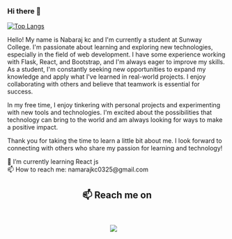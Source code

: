 ### Hi there 👋
[![Top Langs](https://github-readme-stats.vercel.app/api/top-langs/?username=namarajk&layout=compact)](https://github.com/namarajk/github-readme-stats)
<p>
  
Hello! My name is Nabaraj kc and I'm currently a student at Sunway College. I'm passionate about learning and exploring new technologies, especially in the field of web development. I have some experience working with Flask, React, and Bootstrap, and I'm always eager to improve my skills.
<br>
As a student, I'm constantly seeking new opportunities to expand my knowledge and apply what I've learned in real-world projects. I enjoy collaborating with others and believe that teamwork is essential for success.

In my free time, I enjoy tinkering with personal projects and experimenting with new tools and technologies. I'm excited about the possibilities that technology can bring to the world and am always looking for ways to make a positive impact.

Thank you for taking the time to learn a little bit about me. I look forward to connecting with others who share my passion for learning and technology!
<br>
  <p/>
🌱 I’m currently learning React js
<br>
📫 How to reach me: namarajkc0325@gmail.com
<br>

<h2  align="center">📫 Reach me on</h2>
<br> 
<p align="center">
  <a href="nabaraj:namarajkc0325@gmail.com?subject=Hello%20Ileri,%20From%20Github"><img src="https://img.shields.io/badge/gmail-%23D14836.svg?&style=for-the-badge&logo=gmail&logoColor=white" /></a>&nbsp;&nbsp;&nbsp;&nbsp;
</p>
<br>
<!--
**namarajk/namarajk** is a ✨ _special_ ✨ repository because its `README.md` (this file) appears on your GitHub profile.


Here are some ideas to get you started:

- 🔭 I’m currently working on ...
- 🌱 I’m currently learning ...
- 👯 I’m looking to collaborate on ...
- 🤔 I’m looking for help with ...
- 💬 Ask me about ...
- 📫 How to reach me: ...
- 😄 Pronouns: ...
- ⚡ Fun fact: ...
-->

